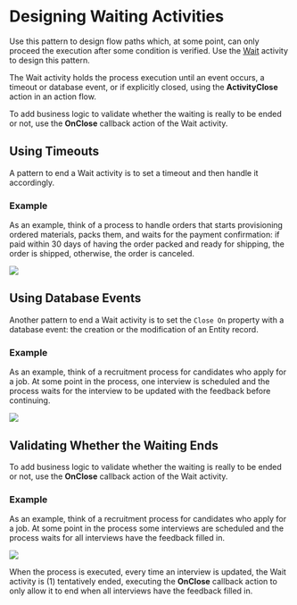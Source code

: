 # Designing Waiting Activities

Use this pattern to design flow paths which, at some point, can only proceed the execution after some condition is verified. Use the [Wait](https://github.com/danielmarquespt/docs-product/tree/e7ea3f444d5129dab245c69ab72ae091554bc4fb/src/ref/lang/auto/Class.Wait.final.md%3E) activity to design this pattern.

The Wait activity holds the process execution until an event occurs, a timeout or database event, or if explicitly closed, using the **ActivityClose** action in an action flow.

To add business logic to validate whether the waiting is really to be ended or not, use the **OnClose** callback action of the Wait activity.

## Using Timeouts

A pattern to end a Wait activity is to set a timeout and then handle it accordingly.

### Example

As an example, think of a process to handle orders that starts provisioning ordered materials, packs them, and waits for the payment confirmation: if paid within 30 days of having the order packed and ready for shipping, the order is shipped, otherwise, the order is canceled.

![](../../../../.gitbook/assets/using-timeouts.png)

## Using Database Events

Another pattern to end a Wait activity is to set the `Close On` property with a database event: the creation or the modification of an Entity record.

### Example

As an example, think of a recruitment process for candidates who apply for a job. At some point in the process, one interview is scheduled and the process waits for the interview to be updated with the feedback before continuing.

![](../../../../.gitbook/assets/using-database-events.png)

## Validating Whether the Waiting Ends

To add business logic to validate whether the waiting is really to be ended or not, use the **OnClose** callback action of the Wait activity.

### Example

As an example, think of a recruitment process for candidates who apply for a job. At some point in the process some interviews are scheduled and the process waits for all interviews have the feedback filled in.

![](../../../../.gitbook/assets/wait-on-close.png)

When the process is executed, every time an interview is updated, the Wait activity is \(1\) tentatively ended, executing the **OnClose** callback action to only allow it to end when all interviews have the feedback filled in.

